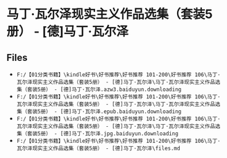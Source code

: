 # 马丁·瓦尔泽现实主义作品选集（套装5册） - [德]马丁·瓦尔泽

## Files

- `F:/【01分类书籍】\kindle好书\好书推荐\好书推荐 101-200\好书推荐 106\马丁·瓦尔泽现实主义作品选集（套装5册） - [德]马丁·瓦尔泽\马丁·瓦尔泽现实主义作品选集（套装5册） - [德]马丁·瓦尔泽.azw3.baiduyun.downloading`
- `F:/【01分类书籍】\kindle好书\好书推荐\好书推荐 101-200\好书推荐 106\马丁·瓦尔泽现实主义作品选集（套装5册） - [德]马丁·瓦尔泽\马丁·瓦尔泽现实主义作品选集（套装5册） - [德]马丁·瓦尔泽.epub.baiduyun.downloading`
- `F:/【01分类书籍】\kindle好书\好书推荐\好书推荐 101-200\好书推荐 106\马丁·瓦尔泽现实主义作品选集（套装5册） - [德]马丁·瓦尔泽\马丁·瓦尔泽现实主义作品选集（套装5册） - [德]马丁·瓦尔泽.jpg.baiduyun.downloading`
- `F:/【01分类书籍】\kindle好书\好书推荐\好书推荐 101-200\好书推荐 106\马丁·瓦尔泽现实主义作品选集（套装5册） - [德]马丁·瓦尔泽\files.md`
